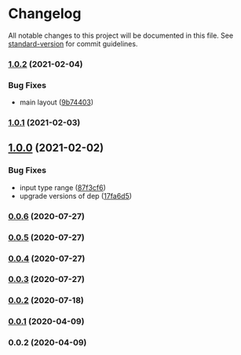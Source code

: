# Changelog

All notable changes to this project will be documented in this file. See [standard-version](https://github.com/conventional-changelog/standard-version) for commit guidelines.

### [1.0.2](https://github.com/jlguenego/cigale/compare/v1.0.1...v1.0.2) (2021-02-04)


### Bug Fixes

* main layout ([9b74403](https://github.com/jlguenego/cigale/commit/9b74403c2c40fa06aa6c7a0b7b9aa15d474619f4))

### [1.0.1](https://github.com/jlguenego/cigale/compare/v1.0.0...v1.0.1) (2021-02-03)

## [1.0.0](https://github.com/jlguenego/cigale/compare/v0.0.6...v1.0.0) (2021-02-02)


### Bug Fixes

* input type range ([87f3cf6](https://github.com/jlguenego/cigale/commit/87f3cf666bcc3eea8ad1b811b27f3ff044c5e0be))
* upgrade versions of dep ([17fa6d5](https://github.com/jlguenego/cigale/commit/17fa6d57f50b07d74097cddbce7724c52fac9349))

### [0.0.6](https://github.com/jlguenego/cigale/compare/v0.0.5...v0.0.6) (2020-07-27)

### [0.0.5](https://github.com/jlguenego/cigale/compare/v0.0.4...v0.0.5) (2020-07-27)

### [0.0.4](https://github.com/jlguenego/cigale/compare/v0.0.3...v0.0.4) (2020-07-27)

### [0.0.3](https://github.com/jlguenego/cigale/compare/v0.0.2...v0.0.3) (2020-07-27)

### [0.0.2](https://github.com/jlguenego/cigale/compare/v0.0.1...v0.0.2) (2020-07-18)

### [0.0.1](https://github.com/jlguenego/cigale/compare/v0.0.2...v0.0.1) (2020-04-09)

### 0.0.2 (2020-04-09)

